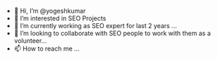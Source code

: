 - 👋 Hi, I’m @yogeshkumar
- 👀 I’m interested in SEO Projects
- 🌱 I’m currently working as SEO expert for last 2 years ...
- 💞️ I’m looking to collaborate with SEO people to work with them as a volunteer...
- 📫 How to reach me ...

<!---
yogeshkumrr/yogeshkumrr is a ✨ special ✨ repository because its `README.md` (this file) appears on your GitHub profile.
You can click the Preview link to take a look at your changes.
--->
